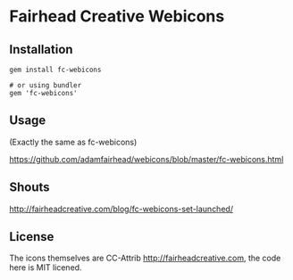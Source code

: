 # Fairhead Creative Webicons

## Installation

    
    gem install fc-webicons

    # or using bundler
    gem 'fc-webicons'

## Usage

(Exactly the same as fc-webicons)

https://github.com/adamfairhead/webicons/blob/master/fc-webicons.html


## Shouts

http://fairheadcreative.com/blog/fc-webicons-set-launched/

## License

The icons themselves are CC-Attrib http://fairheadcreative.com, the code here is MIT licened.
